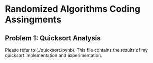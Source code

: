 # Randomized Algorithms Coding Assingments 

## Problem 1: Quicksort Analysis
Please refer to (./quicksort.ipynb). This file contains the results of my quicksort implementation and experimentation.
